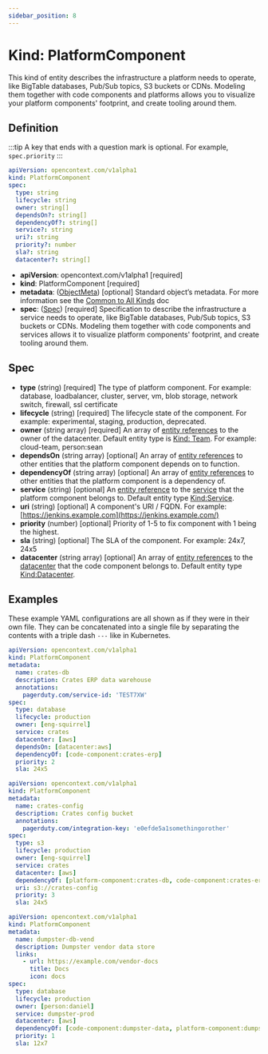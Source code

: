 ```yaml
---
sidebar_position: 8
---
```


# Kind: PlatformComponent

This kind of entity describes the infrastructure a platform needs to operate, like BigTable databases, Pub/Sub topics, S3 buckets or CDNs. Modeling them together with code components and platforms allows you to visualize your platform components' footprint, and create tooling around them.

## Definition

:::tip A key that ends with a question mark is optional.
For example, `spec.priority`
:::

```yaml
apiVersion: opencontext.com/v1alpha1
kind: PlatformComponent
spec:
  type: string
  lifecycle: string
  owner: string[]
  dependsOn?: string[]
  dependencyOf?: string[]
  service?: string
  uri?: string
  priority?: number
  sla?: string
  datacenter?: string[]
```

- **apiVersion**: opencontext.com/v1alpha1 [required]
- **kind**: PlatformComponent [required]
- **metadata**: ([ObjectMeta](common#metadata)) [optional]
  Standard object’s metadata. For more information see the [Common to All Kinds](common) doc
- **spec**: ([Spec](#spec)) [required]
  Specification to describe the infrastructure a service needs to operate, like BigTable databases, Pub/Sub topics, S3 buckets or CDNs. Modeling them together with code components and services allows it to visualize platform components' footprint, and create tooling around them.

## Spec

- **type** (string) [required]
  The type of platform component.
  For example: database, loadbalancer, cluster, server, vm, blob storage, network switch, firewall, ssl certificate
- **lifecycle** (string) [required]
  The lifecycle state of the component.
  For example: experimental, staging, production, deprecated.
- **owner** (string array) [required]
  An array of [entity references](entity-reference) to the owner of the datacenter. Default entity type is [Kind: Team](team).
  For example: cloud-team, person:sean
- **dependsOn** (string array) [optional]
  An array of [entity references](entity-reference) to other entities that the platform component depends on to function.
- **dependencyOf** (string array) [optional]
  An array of [entity references](entity-reference) to other entities that the platform component is a dependency of.
- **service** (string) [optional]
  An [entity reference](entity-reference) to the [service](service) that the platform component belongs to. Default entity type [Kind:Service](service).
- **uri** (string) [optional]
  A component's URI / FQDN.
  For example: [https://jenkins.example.com](https://jenkins.example.com/)
- **priority** (number) [optional]
  Priority of 1-5 to fix component with 1 being the highest.
- **sla** (string) [optional]
  The SLA of the component.
  For example: 24x7, 24x5
- **datacenter** (string array) [optional]
  An array of [entity references](entity-reference) to the [datacenter](datacenter) that the code component belongs to. Default entity type [Kind:Datacenter](datacenter).

## Examples

These example YAML configurations are all shown as if they were in their own file. They can be concatenated into a single file by separating the contents with a triple dash `---` like in Kubernetes.

```yaml
apiVersion: opencontext.com/v1alpha1
kind: PlatformComponent
metadata:
  name: crates-db
  description: Crates ERP data warehouse
  annotations:
    pagerduty.com/service-id: 'TEST7XW'
spec:
  type: database
  lifecycle: production
  owner: [eng-squirrel]
  service: crates
  datacenter: [aws]
  dependsOn: [datacenter:aws]
  dependencyOf: [code-component:crates-erp]
  priority: 2
  sla: 24x5
```

```yaml
apiVersion: opencontext.com/v1alpha1
kind: PlatformComponent
metadata:
  name: crates-config
  description: Crates config bucket
  annotations:
    pagerduty.com/integration-key: 'e0efde5a1somethingorother'
spec:
  type: s3
  lifecycle: production
  owner: [eng-squirrel]
  service: crates
  datacenter: [aws]
  dependencyOf: [platform-component:crates-db, code-component:crates-erp]
  uri: s3://crates-config
  priority: 3
  sla: 24x5
```

```yaml
apiVersion: opencontext.com/v1alpha1
kind: PlatformComponent
metadata:
  name: dumpster-db-vend
  description: Dumpster vendor data store
  links:
    - url: https://example.com/vendor-docs
      title: Docs
      icon: docs
spec:
  type: database
  lifecycle: production
  owner: [person:daniel]
  service: dumpster-prod
  datacenter: [aws]
  dependencyOf: [code-component:dumpster-data, platform-component:dumpster-db]
  priority: 1
  sla: 12x7
```
